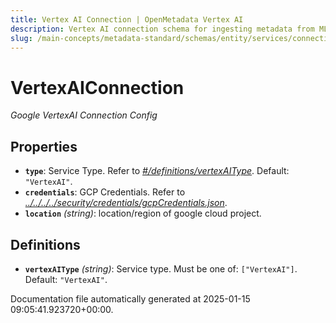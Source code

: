 ```yaml
---
title: Vertex AI Connection | OpenMetadata Vertex AI
description: Vertex AI connection schema for ingesting metadata from ML models hosted and trained on Google Cloud Vertex AI.
slug: /main-concepts/metadata-standard/schemas/entity/services/connections/mlmodel/vertexaiconnection
---
```


# VertexAIConnection

*Google VertexAI Connection Config*

## Properties

- **`type`**: Service Type. Refer to *[#/definitions/vertexAIType](#definitions/vertexAIType)*. Default: `"VertexAI"`.
- **`credentials`**: GCP Credentials. Refer to *[../../../../security/credentials/gcpCredentials.json](#/../../../security/credentials/gcpCredentials.json)*.
- **`location`** *(string)*: location/region of google cloud project.
## Definitions

- **`vertexAIType`** *(string)*: Service type. Must be one of: `["VertexAI"]`. Default: `"VertexAI"`.


Documentation file automatically generated at 2025-01-15 09:05:41.923720+00:00.
